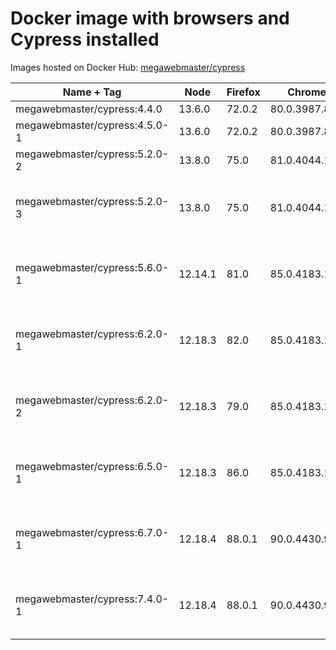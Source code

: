 # Docker image with browsers and Cypress installed

Images hosted on Docker Hub: [megawebmaster/cypress](https://hub.docker.com/r/megawebmaster/cypress)


Name + Tag                    | Node    | Firefox | Chrome        | Cypress | Plugins
----------------------------- | ------- | ------- | ------------- | ------- | -------
megawebmaster/cypress:4.4.0   | 13.6.0  | 72.0.2  | 80.0.3987.87  | 4.4.0   |
megawebmaster/cypress:4.5.0-1 | 13.6.0  | 72.0.2  | 80.0.3987.87  | 4.5.0   |
megawebmaster/cypress:5.2.0-2 | 13.8.0  | 75.0    | 81.0.4044.113 | 5.2.0   | cypress-file-upload@4.1.1
megawebmaster/cypress:5.2.0-3 | 13.8.0  | 75.0    | 81.0.4044.113 | 5.2.0   | cypress-file-upload@4.1.1, cypress-wait-until@1.7.1
megawebmaster/cypress:5.6.0-1 | 12.14.1 | 81.0    | 85.0.4183.121 | 5.6.0   | cypress-file-upload@4.1.1, cypress-wait-until@1.7.1
megawebmaster/cypress:6.2.0-1 | 12.18.3 | 82.0    | 85.0.4183.121 | 6.2.0   | cypress-file-upload@4.1.1, cypress-wait-until@1.7.1
megawebmaster/cypress:6.2.0-2 | 12.18.3 | 79.0    | 85.0.4183.121 | 6.2.0   | cypress-file-upload@4.1.1, cypress-wait-until@1.7.1
megawebmaster/cypress:6.5.0-1 | 12.18.3 | 86.0    | 85.0.4183.121 | 6.5.0   | cypress-file-upload@5.0.2, cypress-wait-until@1.7.1
megawebmaster/cypress:6.7.0-1 | 12.18.4 | 88.0.1  | 90.0.4430.93  | 6.7.0   | cypress-file-upload@5.0.2, cypress-wait-until@1.7.1
megawebmaster/cypress:7.4.0-1 | 12.18.4 | 88.0.1  | 90.0.4430.93  | 7.4.0   | cypress-file-upload@5.0.2, cypress-wait-until@1.7.1

